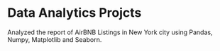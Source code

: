 # Data Analytics Projcts
Analyzed the report of AirBNB Listings in New York city using Pandas, Numpy, Matplotlib and Seaborn.
